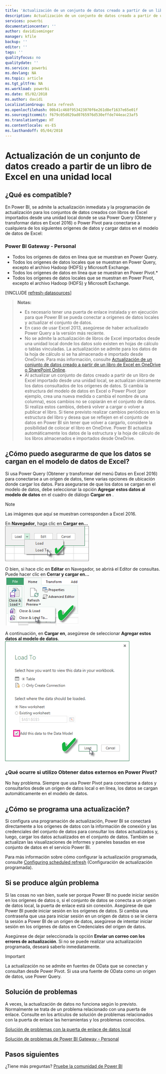 ```yaml
---
title: 'Actualización de un conjunto de datos creado a partir de un libro de Excel: local'
description: Actualización de un conjunto de datos creado a partir de un libro de Excel en una unidad local
services: powerbi
documentationcenter: ''
author: davidiseminger
manager: kfile
backup: ''
editor: ''
tags: ''
qualityfocus: no
qualitydate: ''
ms.service: powerbi
ms.devlang: NA
ms.topic: article
ms.tgt_pltfrm: NA
ms.workload: powerbi
ms.date: 05/02/2018
ms.author: davidi
LocalizationGroup: Data refresh
ms.openlocfilehash: 00b41c468f953423070f6e261d8ef1637e65e01f
ms.sourcegitcommit: f679c05d029ad0765976d530effde744eac23af5
ms.translationtype: HT
ms.contentlocale: es-ES
ms.lasthandoff: 05/04/2018
---
```

# <a name="refresh-a-dataset-created-from-an-excel-workbook-on-a-local-drive"></a>Actualización de un conjunto de datos creado a partir de un libro de Excel en una unidad local
## <a name="whats-supported"></a>¿Qué es compatible?
En Power BI, se admite la actualización inmediata y la programación de actualización para los conjuntos de datos creados con libros de Excel importados desde una unidad local donde se usa Power Query (Obtener y transformar datos en Excel 2016) o Power Pivot para conectarse a cualquiera de los siguientes orígenes de datos y cargar datos en el modelo de datos de Excel:  

### <a name="power-bi-gateway---personal"></a>Power BI Gateway - Personal
* Todos los orígenes de datos en línea que se muestran en Power Query.
* Todos los orígenes de datos locales que se muestran en Power Query, excepto el archivo Hadoop (HDFS) y Microsoft Exchange.
* Todos los orígenes de datos en línea que se muestran en Power Pivot.\*
* Todos los orígenes de datos locales que se muestran en Power Pivot, excepto el archivo Hadoop (HDFS) y Microsoft Exchange.

<!-- Refresh Data sources-->
[!INCLUDE [refresh-datasources](./includes/refresh-datasources.md)]

> **Notas:**  
> 
> * Es necesario tener una puerta de enlace instalada y en ejecución para que Power BI se pueda conectar a orígenes de datos locales y actualizar el conjunto de datos.
> * En caso de usar Excel 2013, asegúrese de haber actualizado Power Query a la versión más reciente.
> * No se admite la actualización de libros de Excel importados desde una unidad local donde los datos solo existen en hojas de cálculo o tablas vinculadas. La actualización se admite para los datos de la hoja de cálculo si se ha almacenado e importado desde OneDrive. Para más información, consulte [Actualización de un conjunto de datos creado a partir de un libro de Excel en OneDrive o SharePoint Online](refresh-excel-file-onedrive.md).
> * Al actualizar un conjunto de datos creado a partir de un libro de Excel importado desde una unidad local, se actualizan únicamente los datos consultados de los orígenes de datos. Si cambia la estructura del modelo de datos en Excel o Power Pivot (por ejemplo, crea una nueva medida o cambia el nombre de una columna), esos cambios no se copiarán en el conjunto de datos. Si realiza estos cambios, deberá volver a cargar o volver a publicar el libro. Si tiene previsto realizar cambios periódicos en la estructura del libro y desea que se reflejen en el conjunto de datos en Power BI sin tener que volver a cargarlo, considere la posibilidad de colocar el libro en OneDrive. Power BI actualiza automáticamente los datos de la estructura y la hoja de cálculo de los libros almacenados e importados desde OneDrive.
> 
> 

## <a name="how-do-i-make-sure-data-is-loaded-to-the-excel-data-model"></a>¿Cómo puedo asegurarme de que los datos se cargan en el modelo de datos de Excel?
Si usa Power Query (Obtener y transformar del menú Datos en Excel 2016) para conectarse a un origen de datos, tiene varias opciones de ubicación donde cargar los datos. Para asegurarse de que los datos se cargan en el modelo de datos, debe seleccionar la opción **Agregar estos datos al modelo de datos** en el cuadro de diálogo **Cargar en** .

> [!NOTE]
> Las imágenes que aquí se muestran corresponden a Excel 2016.
> 
> 

En **Navegador**, haga clic en **Cargar en...**  
    ![](media/refresh-excel-file-local-drive/refresh_loadtodm_1.png)

O bien, si hace clic en **Editar** en Navegador, se abrirá el Editor de consultas. Puede hacer clic en **Cerrar y cargar en...**  
    ![](media/refresh-excel-file-local-drive/refresh_loadtodm_2.png)

A continuación, en **Cargar en**, asegúrese de seleccionar **Agregar estos datos al modelo de datos**.  
    ![](media/refresh-excel-file-local-drive/refresh_loadtodm_3.png)

### <a name="what-if-i-use-get-external-data-in-power-pivot"></a>¿Qué ocurre si utilizo Obtener datos externos en Power Pivot?
No hay problema. Siempre que usa Power Pivot para conectarse a datos y consultarlos desde un origen de datos local o en línea, los datos se cargan automáticamente en el modelo de datos.

## <a name="how-do-i-schedule-refresh"></a>¿Cómo se programa una actualización?
Si configura una programación de actualización, Power BI se conectará directamente a los orígenes de datos con la información de conexión y las credenciales del conjunto de datos para consultar los datos actualizados y, luego, cargar los datos actualizados en el conjunto de datos. También se actualizan las visualizaciones de informes y paneles basadas en ese conjunto de datos en el servicio Power BI.

Para más información sobre cómo configurar la actualización programada, consulte [Configuring scheduled refresh](refresh-scheduled-refresh.md) (Configuración de actualización programada).

## <a name="when-things-go-wrong"></a>Si se produce algún problema
Si las cosas no van bien, suele ser porque Power BI no puede iniciar sesión en los orígenes de datos o, si el conjunto de datos se conecta a un origen de datos local, la puerta de enlace está sin conexión. Asegúrese de que Power BI puede iniciar sesión en los orígenes de datos. Si cambia una contraseña que usa para iniciar sesión en un origen de datos o se le cierra la sesión a Power BI de un origen de datos, asegúrese de intentar iniciar sesión en los orígenes de datos en Credenciales del origen de datos.

Asegúrese de dejar seleccionada la opción **Enviar un correo con los errores de actualización**. Si no se puede realizar una actualización programada, deseará saberlo inmediatamente.

>[!IMPORTANT]
>La actualización no se admite en fuentes de OData que se conectan y consultan desde Power Pivot. Si usa una fuente de OData como un origen de datos, use Power Query.

## <a name="troubleshooting"></a>Solución de problemas
A veces, la actualización de datos no funciona según lo previsto. Normalmente se trata de un problema relacionado con una puerta de enlace. Consulte en los artículos de solución de problemas relacionados con la puerta de enlace las herramientas y los problemas conocidos.

[Solución de problemas con la puerta de enlace de datos local](service-gateway-onprem-tshoot.md)

[Solución de problemas de Power BI Gateway - Personal](service-admin-troubleshooting-power-bi-personal-gateway.md)

## <a name="next-steps"></a>Pasos siguientes
¿Tiene más preguntas? [Pruebe la comunidad de Power BI](http://community.powerbi.com/)

